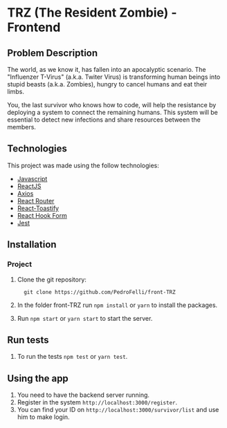 # TRZ (The Resident Zombie) - Frontend

## Problem Description

The world, as we know it, has fallen into an apocalyptic scenario. The "Influenzer T-Virus" (a.k.a. Twiter Virus) is transforming human beings into stupid beasts (a.k.a. Zombies), hungry to cancel humans and eat their limbs.

You, the last survivor who knows how to code, will help the resistance by deploying a system to connect the remaining humans. This system will be essential to detect new infections and share resources between the members.


## Technologies
This project was made using the follow technologies:

* [Javascript](https://developer.mozilla.org/pt-BR/docs/Aprender/JavaScript)
* [ReactJS](https://reactjs.org/)
* [Axios](https://github.com/axios/axios)
* [React Router](https://reactrouter.com/web/guides/quick-start)
* [React-Toastify](https://postgis.net/)
* [React Hook Form](https://react-hook-form.com/)
* [Jest](https://jestjs.io/)


## Installation

### Project
1.  Clone the git repository:

          git clone https://github.com/PedroFelli/front-TRZ

2. In the folder front-TRZ run `npm install` or `yarn` to install the packages.

3. Run `npm start` or `yarn start` to start the server.


## Run tests

1. To run the tests `npm test` or `yarn test`.


## Using the app

1. You need to have the backend server running.
2. Register in the system `http://localhost:3000/register`.
3. You can find your ID on `http://localhost:3000/survivor/list` and use him to make login.






